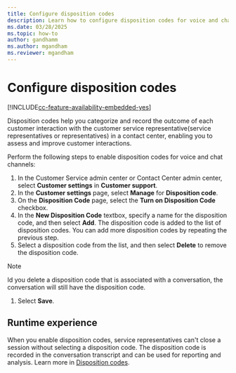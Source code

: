 ```yaml
---
title: Configure disposition codes
description: Learn how to configure disposition codes for voice and chat channels.
ms.date: 03/28/2025
ms.topic: how-to
author: gandhamm
ms.author: mgandham
ms.reviewer: mgandham
---
```


# Configure disposition codes

[!INCLUDE[cc-feature-availability-embedded-yes](../includes/cc-feature-availability-embedded-yes.md)]

Disposition codes help you categorize and record the outcome of each customer interaction with the customer service representative(service representatives or representatives) in a contact center, enabling you to assess and improve customer interactions.

Perform the following steps to enable disposition codes for voice and chat channels:

1. In the Customer Service admin center or Contact Center admin center, select **Customer settings** in **Customer support**.
1. In the **Customer settings** page, select **Manage** for **Disposition code**.
1. On the **Disposition Code** page, select the **Turn on Disposition Code** checkbox.
1. In the **New Disposition Code** textbox, specify a name for the disposition code, and then select **Add**.
   The disposition code is added to the list of disposition codes. You can add more disposition codes by repeating the previous step.
1. Select a disposition code from the list, and then select **Delete** to remove the disposition code.
> [!NOTE]
> Id you delete a disposition code that is associated with a conversation, the conversation will still have the disposition code. 
1. Select **Save**.

## Runtime experience

When you enable disposition codes, service representatives can't close a session without selecting a disposition code. The disposition code is recorded in the conversation transcript and can be used for reporting and analysis. Learn more in [Disposition codes](/customer-service/use/oc-customer-summary#disposition-codes).
